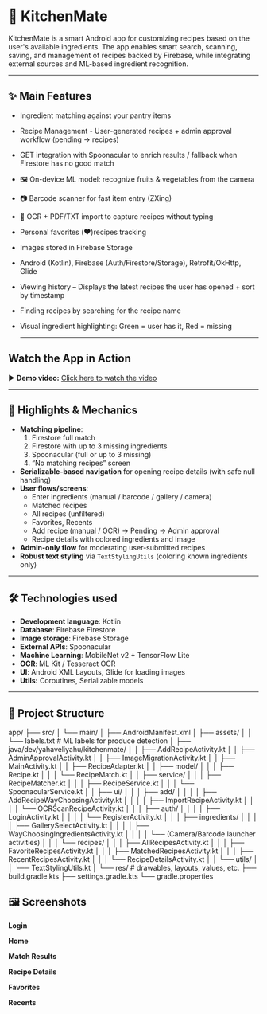 # 🍳 KitchenMate
KitchenMate is a smart Android app for customizing recipes based on the user's available ingredients. The app enables smart search, scanning, saving, and management of recipes backed by Firebase, while integrating external sources and ML-based ingredient recognition.

---

## ✨ Main Features

- Ingredient matching against your pantry items
- Recipe Management - User-generated recipes + admin approval workflow (pending → recipes)
- GET integration with Spoonacular to enrich results / fallback when Firestore has no good match
- 🖼️ On-device ML model: recognize fruits & vegetables from the camera
- 📷 Barcode scanner for fast item entry (ZXing)
- 📄 OCR + PDF/TXT import to capture recipes without typing
- Personal favorites (❤️)recipes tracking
- Images stored in Firebase Storage
- Android (Kotlin), Firebase (Auth/Firestore/Storage), Retrofit/OkHttp, Glide
- Viewing history – Displays the latest recipes the user has opened + sort by timestamp
- Finding recipes by searching for the recipe name
- Visual ingredient highlighting: Green = user has it, Red = missing

  ---

## Watch the App in Action

▶️ **Demo video:** [Click here to watch the video](https://streamable.com/493zsk)

---

## 🧠 Highlights & Mechanics

- **Matching pipeline**:
  1) Firestore full match 
  2) Firestore with up to 3 missing ingredients 
  3) Spoonacular (full or up to 3 missing) 
  4) “No matching recipes” screen
- **Serializable-based navigation** for opening recipe details (with safe null handling)
- **User flows/screens**:
  - Enter ingredients (manual / barcode / gallery / camera)
  - Matched recipes
  - All recipes (unfiltered)
  - Favorites, Recents
  - Add recipe (manual / OCR) → Pending → Admin approval
  - Recipe details with colored ingredients and image
- **Admin-only flow** for moderating user-submitted recipes
- **Robust text styling** via `TextStylingUtils` (coloring known ingredients only)

---

## 🛠 Technologies used

- **Development language**: Kotlin
- **Database**: Firebase Firestore
- **Image storage**: Firebase Storage
- **External APIs**: Spoonacular
- **Machine Learning**: MobileNet v2 + TensorFlow Lite
- **OCR**: ML Kit / Tesseract OCR
- **UI**: Android XML Layouts, Glide for loading images
- **Utils:** Coroutines, Serializable models
  
---

## 📂 Project Structure

  app/
├── src/
│ └── main/
│ ├── AndroidManifest.xml
│ ├── assets/
│ │ └── labels.txt # ML labels for produce detection
│ ├── java/dev/yahaveliyahu/kitchenmate/
│ │ ├── AddRecipeActivity.kt
│ │ ├── AdminApprovalActivity.kt
│ │ ├── ImageMigrationActivity.kt
│ │ ├── MainActivity.kt
│ │ ├── RecipeAdapter.kt
│ │ ├── model/
│ │ │ ├── Recipe.kt
│ │ │ └── RecipeMatch.kt
│ │ ├── service/
│ │ │ ├── RecipeMatcher.kt
│ │ │ ├── RecipeService.kt
│ │ │ └── SpoonacularService.kt
│ │ ├── ui/
│ │ │ ├── add/
│ │ │ │ ├── AddRecipeWayChoosingActivity.kt
│ │ │ │ ├── ImportRecipeActivity.kt
│ │ │ │ └── OCRScanRecipeActivity.kt
│ │ │ ├── auth/
│ │ │ │ ├── LoginActivity.kt
│ │ │ │ └── RegisterActivity.kt
│ │ │ ├── ingredients/
│ │ │ │ ├── GallerySelectActivity.kt
│ │ │ │ ├── WayChoosingIngredientsActivity.kt
│ │ │ │ └── (Camera/Barcode launcher activities)
│ │ │ └── recipes/
│ │ │ ├── AllRecipesActivity.kt
│ │ │ ├── FavoriteRecipesActivity.kt
│ │ │ ├── MatchedRecipesActivity.kt
│ │ │ ├── RecentRecipesActivity.kt
│ │ │ └── RecipeDetailsActivity.kt
│ │ └── utils/
│ │ └── TextStylingUtils.kt
│ └── res/ # drawables, layouts, values, etc.
├── build.gradle.kts
├── settings.gradle.kts
└── gradle.properties

## 🖼️ Screenshots

**Login**

**Home**

**Match Results**

**Recipe Details**

**Favorites**

**Recents**
